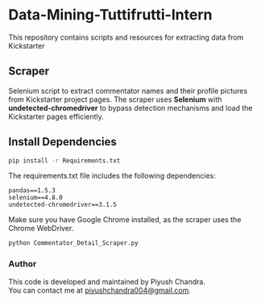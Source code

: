 # Data-Mining-Tuttifrutti-Intern
This repository contains scripts and resources for extracting data from Kickstarter

## Scraper
Selenium script to extract commentator names and their profile pictures from Kickstarter project pages. The scraper uses **Selenium** with **undetected-chromedriver** to bypass detection mechanisms and load the Kickstarter pages efficiently.

## Install Dependencies
```bash
pip install -r Requirements.txt
```
The requirements.txt file includes the following dependencies:
```
pandas==1.5.3
selenium==4.8.0
undetected-chromedriver==3.1.5
```
Make sure you have Google Chrome installed, as the scraper uses the Chrome WebDriver.
```bash
python Commentator_Detail_Scraper.py
```
### Author

This code is developed and maintained by Piyush Chandra.  
You can contact me at piyushchandra004@gmail.com.
